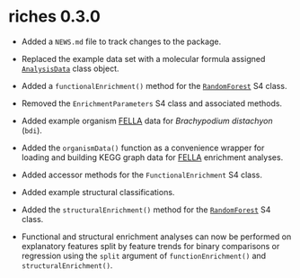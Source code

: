# riches 0.3.0

* Added a `NEWS.md` file to track changes to the package.

* Replaced the example data set with a molecular formula assigned [`AnalysisData`](https://jasenfinch.github.io/metabolyseR/reference/AnalysisData-class.html) class object.

* Added a `functionalEnrichment()` method for the [`RandomForest`](https://jasenfinch.github.io/metabolyseR/reference/RandomForest-class.html) S4 class.

* Removed the `EnrichmentParameters` S4 class and associated methods.

* Added example organism [FELLA](https://bioconductor.org/packages/release/bioc/html/FELLA.html) data for *Brachypodium distachyon* (`bdi`).

* Added the `organismData()` function as a convenience wrapper for loading and building KEGG graph data for [FELLA](https://bioconductor.org/packages/release/bioc/html/FELLA.html) enrichment analyses.

* Added accessor methods for the `FunctionalEnrichment` S4 class.

* Added example structural classifications.

* Added the `structuralEnrichment()` method for the [`RandomForest`](https://jasenfinch.github.io/metabolyseR/reference/RandomForest-class.html) S4 class.

* Functional and structural enrichment analyses can now be performed on explanatory features split by feature trends for binary comparisons or regression using the `split` argument of `functionEnrichment()` and `structuralEnrichment()`.
